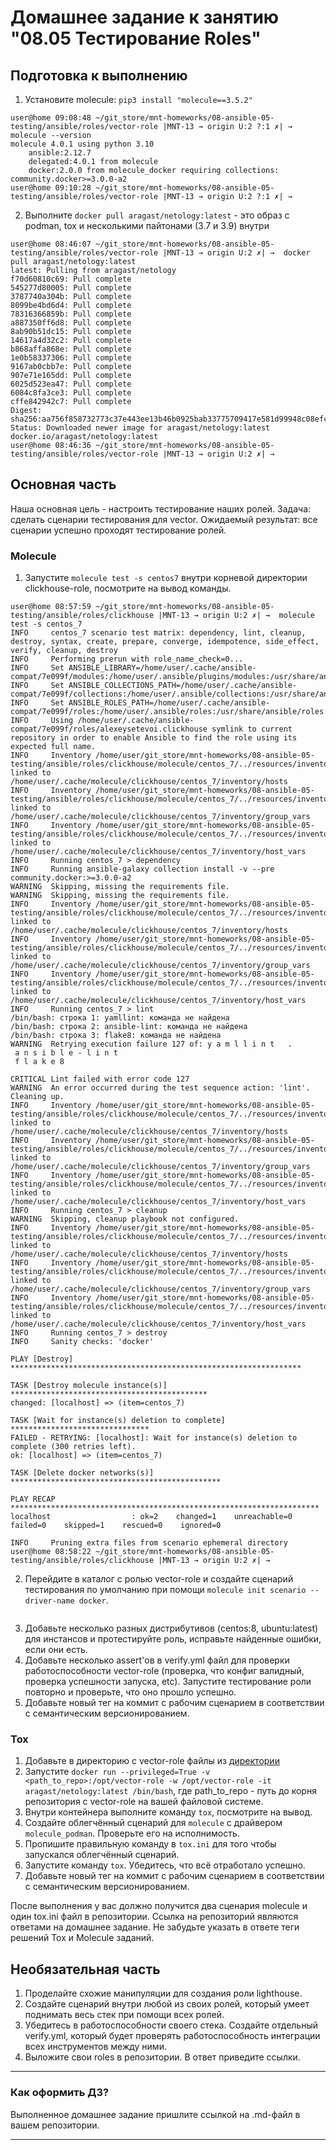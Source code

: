 # Домашнее задание к занятию "08.05 Тестирование Roles"

## Подготовка к выполнению
1. Установите molecule: `pip3 install "molecule==3.5.2"`

```shell
user@home 09:08:48 ~/git_store/mnt-homeworks/08-ansible-05-testing/ansible/roles/vector-role |MNT-13 → origin U:2 ?:1 ✗| →  molecule --version
molecule 4.0.1 using python 3.10 
    ansible:2.12.7
    delegated:4.0.1 from molecule
    docker:2.0.0 from molecule_docker requiring collections: community.docker>=3.0.0-a2
user@home 09:10:28 ~/git_store/mnt-homeworks/08-ansible-05-testing/ansible/roles/vector-role |MNT-13 → origin U:2 ?:1 ✗| → 
```

2. Выполните `docker pull aragast/netology:latest` -  это образ с podman, tox и несколькими пайтонами (3.7 и 3.9) внутри

```shell
user@home 08:46:07 ~/git_store/mnt-homeworks/08-ansible-05-testing/ansible/roles/vector-role |MNT-13 → origin U:2 ✗| →  docker pull aragast/netology:latest
latest: Pulling from aragast/netology
f70d60810c69: Pull complete 
545277d80005: Pull complete 
3787740a304b: Pull complete 
8099be4bd6d4: Pull complete 
78316366859b: Pull complete 
a887350ff6d8: Pull complete 
8ab90b51dc15: Pull complete 
14617a4d32c2: Pull complete 
b868affa868e: Pull complete 
1e0b58337306: Pull complete 
9167ab0cbb7e: Pull complete 
907e71e165dd: Pull complete 
6025d523ea47: Pull complete 
6084c8fa3ce3: Pull complete 
cffe842942c7: Pull complete 
Digest: sha256:aa756f858732773c37e443ee13b46b0925bab33775709417e581d99948c08efc
Status: Downloaded newer image for aragast/netology:latest
docker.io/aragast/netology:latest
user@home 08:46:36 ~/git_store/mnt-homeworks/08-ansible-05-testing/ansible/roles/vector-role |MNT-13 → origin U:2 ✗| → 
```

## Основная часть

Наша основная цель - настроить тестирование наших ролей. Задача: сделать сценарии тестирования для vector. Ожидаемый результат: все сценарии успешно проходят тестирование ролей.

### Molecule

1. Запустите  `molecule test -s centos7` внутри корневой директории clickhouse-role, посмотрите на вывод команды.

```shell
user@home 08:57:59 ~/git_store/mnt-homeworks/08-ansible-05-testing/ansible/roles/clickhouse |MNT-13 → origin U:2 ✗| →  molecule test -s centos_7
INFO     centos_7 scenario test matrix: dependency, lint, cleanup, destroy, syntax, create, prepare, converge, idempotence, side_effect, verify, cleanup, destroy
INFO     Performing prerun with role_name_check=0...
INFO     Set ANSIBLE_LIBRARY=/home/user/.cache/ansible-compat/7e099f/modules:/home/user/.ansible/plugins/modules:/usr/share/ansible/plugins/modules
INFO     Set ANSIBLE_COLLECTIONS_PATH=/home/user/.cache/ansible-compat/7e099f/collections:/home/user/.ansible/collections:/usr/share/ansible/collections
INFO     Set ANSIBLE_ROLES_PATH=/home/user/.cache/ansible-compat/7e099f/roles:/home/user/.ansible/roles:/usr/share/ansible/roles:/etc/ansible/roles
INFO     Using /home/user/.cache/ansible-compat/7e099f/roles/alexeysetevoi.clickhouse symlink to current repository in order to enable Ansible to find the role using its expected full name.
INFO     Inventory /home/user/git_store/mnt-homeworks/08-ansible-05-testing/ansible/roles/clickhouse/molecule/centos_7/../resources/inventory/hosts.yml linked to /home/user/.cache/molecule/clickhouse/centos_7/inventory/hosts
INFO     Inventory /home/user/git_store/mnt-homeworks/08-ansible-05-testing/ansible/roles/clickhouse/molecule/centos_7/../resources/inventory/group_vars/ linked to /home/user/.cache/molecule/clickhouse/centos_7/inventory/group_vars
INFO     Inventory /home/user/git_store/mnt-homeworks/08-ansible-05-testing/ansible/roles/clickhouse/molecule/centos_7/../resources/inventory/host_vars/ linked to /home/user/.cache/molecule/clickhouse/centos_7/inventory/host_vars
INFO     Running centos_7 > dependency
INFO     Running ansible-galaxy collection install -v --pre community.docker:>=3.0.0-a2
WARNING  Skipping, missing the requirements file.
WARNING  Skipping, missing the requirements file.
INFO     Inventory /home/user/git_store/mnt-homeworks/08-ansible-05-testing/ansible/roles/clickhouse/molecule/centos_7/../resources/inventory/hosts.yml linked to /home/user/.cache/molecule/clickhouse/centos_7/inventory/hosts
INFO     Inventory /home/user/git_store/mnt-homeworks/08-ansible-05-testing/ansible/roles/clickhouse/molecule/centos_7/../resources/inventory/group_vars/ linked to /home/user/.cache/molecule/clickhouse/centos_7/inventory/group_vars
INFO     Inventory /home/user/git_store/mnt-homeworks/08-ansible-05-testing/ansible/roles/clickhouse/molecule/centos_7/../resources/inventory/host_vars/ linked to /home/user/.cache/molecule/clickhouse/centos_7/inventory/host_vars
INFO     Running centos_7 > lint
/bin/bash: строка 1: yamllint: команда не найдена
/bin/bash: строка 2: ansible-lint: команда не найдена
/bin/bash: строка 3: flake8: команда не найдена
WARNING  Retrying execution failure 127 of: y a m l l i n t   . 
 a n s i b l e - l i n t 
 f l a k e 8 

CRITICAL Lint failed with error code 127
WARNING  An error occurred during the test sequence action: 'lint'. Cleaning up.
INFO     Inventory /home/user/git_store/mnt-homeworks/08-ansible-05-testing/ansible/roles/clickhouse/molecule/centos_7/../resources/inventory/hosts.yml linked to /home/user/.cache/molecule/clickhouse/centos_7/inventory/hosts
INFO     Inventory /home/user/git_store/mnt-homeworks/08-ansible-05-testing/ansible/roles/clickhouse/molecule/centos_7/../resources/inventory/group_vars/ linked to /home/user/.cache/molecule/clickhouse/centos_7/inventory/group_vars
INFO     Inventory /home/user/git_store/mnt-homeworks/08-ansible-05-testing/ansible/roles/clickhouse/molecule/centos_7/../resources/inventory/host_vars/ linked to /home/user/.cache/molecule/clickhouse/centos_7/inventory/host_vars
INFO     Running centos_7 > cleanup
WARNING  Skipping, cleanup playbook not configured.
INFO     Inventory /home/user/git_store/mnt-homeworks/08-ansible-05-testing/ansible/roles/clickhouse/molecule/centos_7/../resources/inventory/hosts.yml linked to /home/user/.cache/molecule/clickhouse/centos_7/inventory/hosts
INFO     Inventory /home/user/git_store/mnt-homeworks/08-ansible-05-testing/ansible/roles/clickhouse/molecule/centos_7/../resources/inventory/group_vars/ linked to /home/user/.cache/molecule/clickhouse/centos_7/inventory/group_vars
INFO     Inventory /home/user/git_store/mnt-homeworks/08-ansible-05-testing/ansible/roles/clickhouse/molecule/centos_7/../resources/inventory/host_vars/ linked to /home/user/.cache/molecule/clickhouse/centos_7/inventory/host_vars
INFO     Running centos_7 > destroy
INFO     Sanity checks: 'docker'

PLAY [Destroy] *****************************************************************

TASK [Destroy molecule instance(s)] ********************************************
changed: [localhost] => (item=centos_7)

TASK [Wait for instance(s) deletion to complete] *******************************
FAILED - RETRYING: [localhost]: Wait for instance(s) deletion to complete (300 retries left).
ok: [localhost] => (item=centos_7)

TASK [Delete docker networks(s)] ***********************************************

PLAY RECAP *********************************************************************
localhost                  : ok=2    changed=1    unreachable=0    failed=0    skipped=1    rescued=0    ignored=0

INFO     Pruning extra files from scenario ephemeral directory
user@home 08:58:22 ~/git_store/mnt-homeworks/08-ansible-05-testing/ansible/roles/clickhouse |MNT-13 → origin U:2 ✗| →
```

2. Перейдите в каталог с ролью vector-role и создайте сценарий тестирования по умолчанию при помощи `molecule init scenario --driver-name docker`.

```shell

```

3. Добавьте несколько разных дистрибутивов (centos:8, ubuntu:latest) для инстансов и протестируйте роль, исправьте найденные ошибки, если они есть.
4. Добавьте несколько assert'ов в verify.yml файл для  проверки работоспособности vector-role (проверка, что конфиг валидный, проверка успешности запуска, etc). Запустите тестирование роли повторно и проверьте, что оно прошло успешно.
5. Добавьте новый тег на коммит с рабочим сценарием в соответствии с семантическим версионированием.

### Tox

1. Добавьте в директорию с vector-role файлы из [директории](./example)
2. Запустите `docker run --privileged=True -v <path_to_repo>:/opt/vector-role -w /opt/vector-role -it aragast/netology:latest /bin/bash`, где path_to_repo - путь до корня репозитория с vector-role на вашей файловой системе.
3. Внутри контейнера выполните команду `tox`, посмотрите на вывод.
5. Создайте облегчённый сценарий для `molecule` с драйвером `molecule_podman`. Проверьте его на исполнимость.
6. Пропишите правильную команду в `tox.ini` для того чтобы запускался облегчённый сценарий.
8. Запустите команду `tox`. Убедитесь, что всё отработало успешно.
9. Добавьте новый тег на коммит с рабочим сценарием в соответствии с семантическим версионированием.

После выполнения у вас должно получится два сценария molecule и один tox.ini файл в репозитории. Ссылка на репозиторий являются ответами на домашнее задание. Не забудьте указать в ответе теги решений Tox и Molecule заданий.

## Необязательная часть

1. Проделайте схожие манипуляции для создания роли lighthouse.
2. Создайте сценарий внутри любой из своих ролей, который умеет поднимать весь стек при помощи всех ролей.
3. Убедитесь в работоспособности своего стека. Создайте отдельный verify.yml, который будет проверять работоспособность интеграции всех инструментов между ними.
4. Выложите свои roles в репозитории. В ответ приведите ссылки.

---

### Как оформить ДЗ?

Выполненное домашнее задание пришлите ссылкой на .md-файл в вашем репозитории.

---
